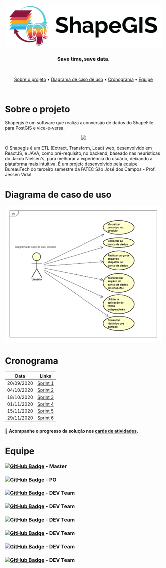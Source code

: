 <div align="center">
    <img src="/assets/images/png/shapegis-logo.png">
</div>

<h3 align="center"> 
Save time, save data. </h3> <br>

 <p align="center">
    <a href="#Sobre-o-projeto">Sobre o projeto</a> •
    <a href="#Diagrama-de-caso-de-uso">Diagrama de caso de uso</a> •
    <a href="#Cronograma">Cronograma</a> •
    <a href="#Equipe">Equipe</a>
 </p> 
 <br>

# Sobre o projeto 
 
Shapegis é um software que realiza a conversão de dados do ShapeFile para PostGIS e vice-e-versa.  

<div align="center">
    <img src="/assets/images/gif/tour.gif">
</div>

O Shapegis é um ETL (Extract, Transform, Load) web, desenvolvido em ReactJS, e JAVA, como pré-requisito, no backend, baseado nas heurísticas do Jakob Nielsen's, para melhorar a experiência do usuário, deixando a plataforma mais intuitiva. É um projeto desenvolvido pela equipe BureauTech do terceiro semestre da FATEC São José dos Campos - Prof. Jessen Vidal.

# Diagrama de caso de uso

<div align="center">
    <img src="/assets/images/png/diagrama-use-case.png">
</div>

# Cronograma 

| Data | Links |
| ------ | ------ |
|    20/09/2020    |[Sprint 1](https://github.com/BureauTech/Mini-ETL-Shapefile-to-PostGis/tree/sprint-1) |
|    04/10/2020    |[Sprint 2](https://github.com/BureauTech/Mini-ETL-Shapefile-to-PostGis/tree/sprint-2) |
|    18/10/2020    |[Sprint 3](https://github.com/BureauTech/Mini-ETL-Shapefile-to-PostGis/tree/sprint-3) |
|    01/11/2020    |[Sprint 4](https://github.com/BureauTech/Mini-ETL-Shapefile-to-PostGis/tree/sprint-4) |
|    15/11/2020    |[Sprint 5](https://github.com/BureauTech/Mini-ETL-Shapefile-to-PostGis/tree/sprint-5) |
|    29/11/2020    |[Sprint 6](https://github.com/BureauTech/Mini-ETL-Shapefile-to-PostGis/tree/sprint-6) |

#### :memo: Acompanhe o progresso da solução nos [cards de atividades](https://github.com/BureauTech/Mini-ETL-Shapefile-to-PostGis/projects/3).

# Equipe 

### [![GitHub Badge](https://img.shields.io/github/followers/bibiacoutinho?label=bibiacoutinho&style=for-the-badge&color=black&link=https://github.com/bibiacoutinho)](https://github.com/bibiacoutinho) - Master <br/>

### [![GitHub Badge](https://img.shields.io/github/followers/charles-ramos?label=charles-ramos&style=for-the-badge&color=black&link=https://github.com/charles-ramos)](https://github.com/charles-ramos) - PO <br/>

### [![GitHub Badge](https://img.shields.io/github/followers/anaclaragraciano?label=anaclaragraciano&style=for-the-badge&color=black&link=https://github.com/anaclaragraciano)](https://github.com/anaclaragraciano) - DEV Team<br/>

### [![GitHub Badge](https://img.shields.io/github/followers/danielsantosoliveira?label=danielsantosoliveira&style=for-the-badge&color=black&link=https://github.com/danielsantosoliveira)](https://github.com/danielsantosoliveira) - DEV Team<br/>

### [![GitHub Badge](https://img.shields.io/github/followers/fcostafelipe?label=fcostafelipe&style=for-the-badge&color=black&link=https://github.com/fcostafelipe)](https://github.com/fcostafelipe) - DEV Team<br/>

### [![GitHub Badge](https://img.shields.io/github/followers/JVMedeiros?label=JVMedeiros&style=for-the-badge&color=black&link=https://github.com/JVMedeiros)](https://github.com/JVMedeiros) - DEV Team<br/>
  
### [![GitHub Badge](https://img.shields.io/github/followers/marcelouchoas?label=marcelouchoas&style=for-the-badge&color=black&link=https://github.com/QuodJP)](https://github.com/marcelouchoas) - DEV Team<br/>
 
### [![GitHub Badge](https://img.shields.io/github/followers/QuodJP?label=QuodJP&style=for-the-badge&color=black&link=https://github.com/QuodJP)](https://github.com/QuodJP) - DEV Team</br>

